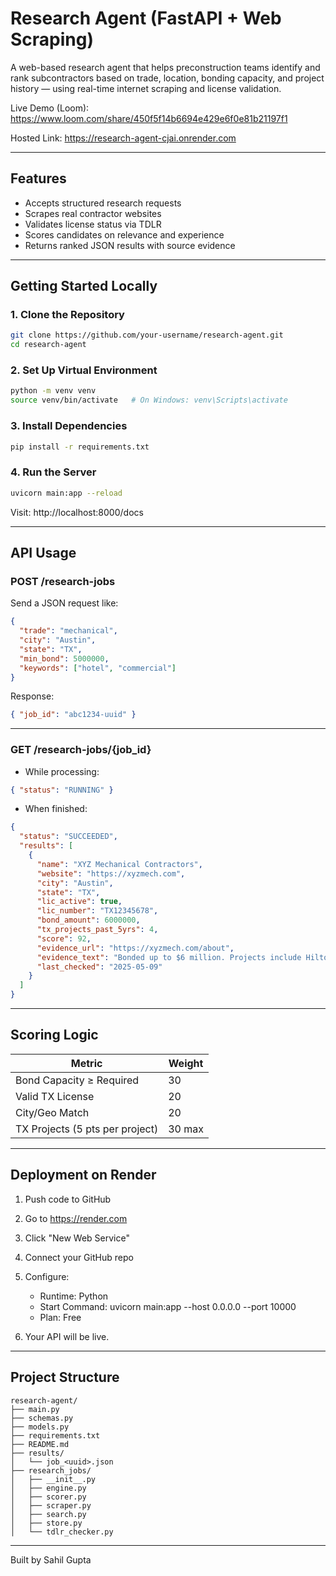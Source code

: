 # Research Agent (FastAPI + Web Scraping)

A web-based research agent that helps preconstruction teams identify and rank subcontractors based on trade, location, bonding capacity, and project history — using real-time internet scraping and license validation.

Live Demo (Loom): https://www.loom.com/share/450f5f14b6694e429e6f0e81b21197f1

Hosted Link: https://research-agent-cjai.onrender.com

---

## Features

- Accepts structured research requests
- Scrapes real contractor websites
- Validates license status via TDLR
- Scores candidates on relevance and experience
- Returns ranked JSON results with source evidence

---

## Getting Started Locally

### 1. Clone the Repository

```bash
git clone https://github.com/your-username/research-agent.git
cd research-agent
```

### 2. Set Up Virtual Environment

```bash
python -m venv venv
source venv/bin/activate   # On Windows: venv\Scripts\activate
```

### 3. Install Dependencies

```bash
pip install -r requirements.txt
```

### 4. Run the Server

```bash
uvicorn main:app --reload
```

Visit: http://localhost:8000/docs

---

## API Usage

### POST /research-jobs

Send a JSON request like:

```json
{
  "trade": "mechanical",
  "city": "Austin",
  "state": "TX",
  "min_bond": 5000000,
  "keywords": ["hotel", "commercial"]
}
```

Response:

```json
{ "job_id": "abc1234-uuid" }
```

---

### GET /research-jobs/{job_id}

- While processing:

```json
{ "status": "RUNNING" }
```

- When finished:

```json
{
  "status": "SUCCEEDED",
  "results": [
    {
      "name": "XYZ Mechanical Contractors",
      "website": "https://xyzmech.com",
      "city": "Austin",
      "state": "TX",
      "lic_active": true,
      "lic_number": "TX12345678",
      "bond_amount": 6000000,
      "tx_projects_past_5yrs": 4,
      "score": 92,
      "evidence_url": "https://xyzmech.com/about",
      "evidence_text": "Bonded up to $6 million. Projects include Hilton Austin, 2022...",
      "last_checked": "2025-05-09"
    }
  ]
}
```

---

## Scoring Logic

| Metric                            | Weight |
|----------------------------------|--------|
| Bond Capacity ≥ Required         | 30     |
| Valid TX License                 | 20     |
| City/Geo Match                   | 20     |
| TX Projects (5 pts per project) | 30 max |

---

## Deployment on Render

1. Push code to GitHub
2. Go to https://render.com
3. Click "New Web Service"
4. Connect your GitHub repo
5. Configure:
   - Runtime: Python
   - Start Command: uvicorn main:app --host 0.0.0.0 --port 10000
   - Plan: Free

6. Your API will be live.

---

## Project Structure

```
research-agent/
├── main.py
├── schemas.py
├── models.py
├── requirements.txt
├── README.md
├── results/
│   └── job_<uuid>.json
├── research_jobs/
│   ├── __init__.py
│   ├── engine.py
│   ├── scorer.py
│   ├── scraper.py
│   ├── search.py
│   ├── store.py
│   └── tdlr_checker.py
```

---

Built by Sahil Gupta
